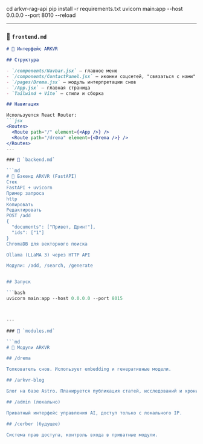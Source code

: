 cd arkvr-rag-api
pip install -r requirements.txt
uvicorn main:app --host 0.0.0.0 --port 8010 --reload

---

### 📄 `frontend.md`

```md
# 🎨 Интерфейс ARKVR

## Структура

- `/components/Navbar.jsx` — главное меню
- `/components/ContactPanel.jsx` — иконки соцсетей, "связаться с нами"
- `/pages/Drema.jsx` — модуль интерпретации снов
- `/App.jsx` — главная страница
- `Tailwind + Vite` — стили и сборка

## Навигация

Используется React Router:
```jsx
<Routes>
  <Route path="/" element={<App />} />
  <Route path="/drema" element={<Drema />} />
</Routes>
---

### 📄 `backend.md`

```md
# 🧠 Бэкенд ARKVR (FastAPI)
Стек
FastAPI + uvicorn
Пример запроса
http
Копировать
Редактировать
POST /add
{
  "documents": ["Привет, Дрин!"],
  "ids": ["1"]
}
ChromaDB для векторного поиска

Ollama (LLaMA 3) через HTTP API

Модули: /add, /search, /generate


## Запуск

```bash
uvicorn main:app --host 0.0.0.0 --port 8015



---

### 📄 `modules.md`

```md
# 🧩 Модули ARKVR

## /drema

Толкователь снов. Использует embedding и генеративные модели.

## /arkvr-blog

Блог на базе Astro. Планируется публикация статей, исследований и хроник.

## /admin (локально)

Приватный интерфейс управления AI, доступ только с локального IP.

## /cerber (будущее)

Система прав доступа, контроль входа в приватные модули.








